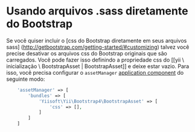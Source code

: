 Usando arquivos .sass diretamente do Bootstrap
===========================================

Se você quiser incluir o [css do Bootstrap diretamente em seus arquivos sass] (http://getbootstrap.com/getting-started/#customizing)
talvez você precise desativar os arquivos css do Bootstrap originais que são carregados.
Você pode fazer isso definindo a propriedade css do [[yii \ inicialização \ BootstrapAsset | BootstrapAsset]] e deixe estar vazio.
Para isso, você precisa configurar o `assetManager` [application component](https://github.com/yiisoft/yii2/blob/master/docs/guide/structure-application-components.md) 
do seguinte modo:

```php
    'assetManager' => [
        'bundles' => [
            'Yiisoft\Yii\Bootstrap4\BootstrapAsset' => [
                'css' => [],
            ]
        ]
    ]
```
